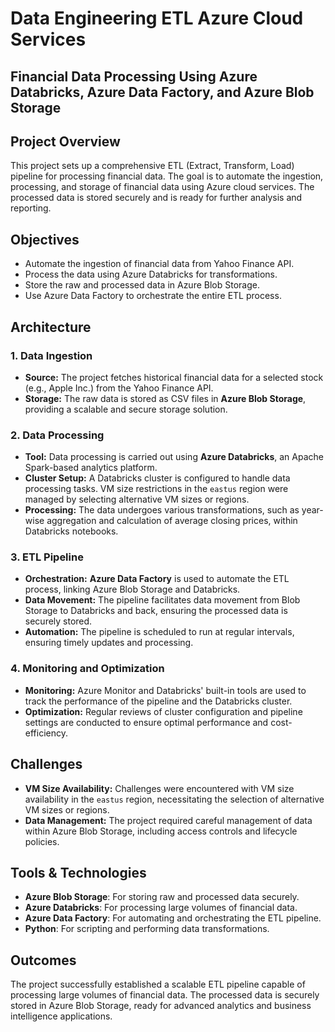 # Data Engineering ETL Azure Cloud Services

## Financial Data Processing Using Azure Databricks, Azure Data Factory, and Azure Blob Storage

## Project Overview

This project sets up a comprehensive ETL (Extract, Transform, Load) pipeline for processing financial data. The goal is to automate the ingestion, processing, and storage of financial data using Azure cloud services. The processed data is stored securely and is ready for further analysis and reporting.

## Objectives

- Automate the ingestion of financial data from Yahoo Finance API.
- Process the data using Azure Databricks for transformations.
- Store the raw and processed data in Azure Blob Storage.
- Use Azure Data Factory to orchestrate the entire ETL process.

## Architecture

### 1. Data Ingestion

- **Source:** The project fetches historical financial data for a selected stock (e.g., Apple Inc.) from the Yahoo Finance API.
- **Storage:** The raw data is stored as CSV files in **Azure Blob Storage**, providing a scalable and secure storage solution.

### 2. Data Processing

- **Tool:** Data processing is carried out using **Azure Databricks**, an Apache Spark-based analytics platform.
- **Cluster Setup:** A Databricks cluster is configured to handle data processing tasks. VM size restrictions in the `eastus` region were managed by selecting alternative VM sizes or regions.
- **Processing:** The data undergoes various transformations, such as year-wise aggregation and calculation of average closing prices, within Databricks notebooks.

### 3. ETL Pipeline

- **Orchestration:** **Azure Data Factory** is used to automate the ETL process, linking Azure Blob Storage and Databricks.
- **Data Movement:** The pipeline facilitates data movement from Blob Storage to Databricks and back, ensuring the processed data is securely stored.
- **Automation:** The pipeline is scheduled to run at regular intervals, ensuring timely updates and processing.

### 4. Monitoring and Optimization

- **Monitoring:** Azure Monitor and Databricks' built-in tools are used to track the performance of the pipeline and the Databricks cluster.
- **Optimization:** Regular reviews of cluster configuration and pipeline settings are conducted to ensure optimal performance and cost-efficiency.

## Challenges

- **VM Size Availability:** Challenges were encountered with VM size availability in the `eastus` region, necessitating the selection of alternative VM sizes or regions.
- **Data Management:** The project required careful management of data within Azure Blob Storage, including access controls and lifecycle policies.

## Tools & Technologies

- **Azure Blob Storage**: For storing raw and processed data securely.
- **Azure Databricks**: For processing large volumes of financial data.
- **Azure Data Factory**: For automating and orchestrating the ETL pipeline.
- **Python**: For scripting and performing data transformations.

## Outcomes

The project successfully established a scalable ETL pipeline capable of processing large volumes of financial data. The processed data is securely stored in Azure Blob Storage, ready for advanced analytics and business intelligence applications.




